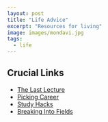 ```yaml
---
layout: post
title: "Life Advice"
excerpt: "Resources for living"
image: images/mondavi.jpg
tags: 
  - life
---
```


## Crucial Links
* [The Last Lecture](https://www.youtube.com/watch?v=ji5_MqicxSo&vl=en)
* [Picking Career](https://waitbutwhy.com/2018/04/picking-career.html)
* [Study Hacks](http://calnewport.com/blog/about/)
* [Breaking Into Fields](https://haseebq.com/how-to-break-into-tech-job-hunting-and-interviews/)
